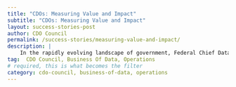 ```yaml
---
title: "CDOs: Measuring Value and Impact"
subtitle: "CDOs: Measuring Value and Impact"
layout: success-stories-post
author: CDO Council
permalink: /success-stories/measuring-value-and-impact/
description: |
    In the rapidly evolving landscape of government, Federal Chief Data Officers (CDOs) have emerged as crucial leaders tasked with harnessing the power of data to drive organizational success. However, the relative newness of this role brings forth unique challenges, particularly in the realm of measuring and communicating the value of their efforts. Drawing inspiration from diverse domains, this paper explores considerations for establishing Federal CDO performance metrics.
tag:  CDO Council, Business Of Data, Operations
# required, this is what becomes the filter
category: cdo-council, business-of-data, operations
---
```

